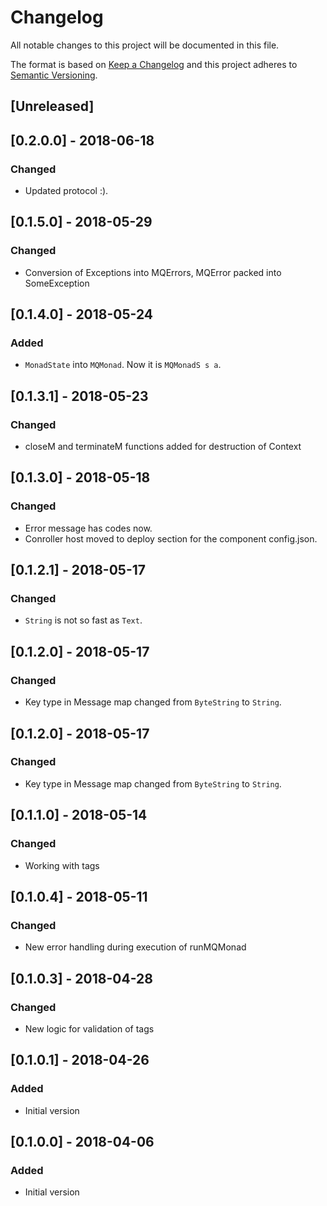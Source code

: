 # Changelog
All notable changes to this project will be documented in this file.

The format is based on [Keep a Changelog](http://keepachangelog.com/en/1.0.0/)
and this project adheres to [Semantic Versioning](http://semver.org/spec/v2.0.0.html).

## [Unreleased]

## [0.2.0.0] - 2018-06-18
### Changed
- Updated protocol :).

## [0.1.5.0] - 2018-05-29
### Changed
- Conversion of Exceptions into MQErrors, MQError packed into SomeException

## [0.1.4.0] - 2018-05-24
### Added
- `MonadState` into `MQMonad`. Now it is `MQMonadS s a`.

## [0.1.3.1] - 2018-05-23
### Changed
- closeM and terminateM functions added for destruction of Context

## [0.1.3.0] - 2018-05-18
### Changed
- Error message has codes now.
- Conroller host moved to deploy section for the component config.json.

## [0.1.2.1] - 2018-05-17
### Changed
- `String` is not so fast as `Text`.

## [0.1.2.0] - 2018-05-17
### Changed
- Key type in Message map changed from `ByteString` to `String`.

## [0.1.2.0] - 2018-05-17
### Changed
- Key type in Message map changed from `ByteString` to `String`.

## [0.1.1.0] - 2018-05-14
### Changed
- Working with tags

## [0.1.0.4] - 2018-05-11
### Changed
- New error handling during execution of runMQMonad

## [0.1.0.3] - 2018-04-28
### Changed
- New logic for validation of tags

## [0.1.0.1] - 2018-04-26
### Added
- Initial version

## [0.1.0.0] - 2018-04-06
### Added
- Initial version
